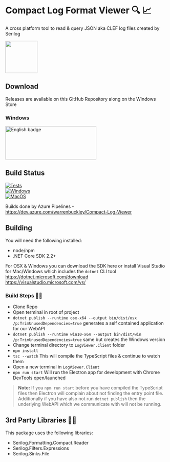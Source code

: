 # Compact Log Format Viewer :mag: :chart_with_upwards_trend:
A cross platform tool to read &amp; query JSON aka CLEF log files created by Serilog

<img src="https://raw.githubusercontent.com/warrenbuckley/Compact-Log-Format-Viewer/master/LogViewer.Client/build/logo.png?v=2" width="100" height="100">

## Download
Releases are available on this GitHub Repository along on the Windows Store

### Windows
<a href='//www.microsoft.com/store/apps/9N8RV8LKTXRJ?cid=storebadge&ocid=badge'><img src='https://assets.windowsphone.com/85864462-9c82-451e-9355-a3d5f874397a/English_get-it-from-MS_InvariantCulture_Default.png' alt='English badge' style='width: 284px; height: 104px;' width="284" height="104" /></a>

## Build Status
[![Tests](https://dev.azure.com/warrenbuckley/Compact-Log-Viewer/_apis/build/status/warrenbuckley.Compact-Log-Format-Viewer?branchName=master&jobName=Server%20Project%20Tests&label=Tests)](https://dev.azure.com/warrenbuckley/Compact-Log-Viewer/_build/latest?definitionId=8&branchName=master)<br/>
[![Windows](https://dev.azure.com/warrenbuckley/Compact-Log-Viewer/_apis/build/status/warrenbuckley.Compact-Log-Format-Viewer?branchName=master&jobName=Windows%20Build&label=Windows)](https://dev.azure.com/warrenbuckley/Compact-Log-Viewer/_build/latest?definitionId=8&branchName=master)<br/>
[![MacOS](https://dev.azure.com/warrenbuckley/Compact-Log-Viewer/_apis/build/status/warrenbuckley.Compact-Log-Format-Viewer?branchName=master&jobName=OSX%20Build&label=MacOS)](https://dev.azure.com/warrenbuckley/Compact-Log-Viewer/_build/latest?definitionId=8&branchName=master)

Builds done by Azure Pipelines - https://dev.azure.com/warrenbuckley/Compact-Log-Viewer

## Building

You will need the following installed:
- node/npm
- .NET Core SDK 2.2+

For OSX & Windows you can download the SDK here or install Visual Studio for Mac/Windows which includes the `dotnet` CLI tool<br/>
https://dotnet.microsoft.com/download<br/>
https://visualstudio.microsoft.com/vs/

### Build Steps 🔨📐
- Clone Repo
- Open terminal in root of project
- `dotnet publish --runtime osx-x64 --output bin/dist/osx /p:TrimUnusedDependencies=true` generates a self contained application for our WebAPI
- `dotnet publish --runtime win10-x64 --output bin/dist/win /p:TrimUnusedDependencies=true` same but creates the Windows version
- Change terminal directory to `LogViewer.Client` folder
- `npm install`
- `tsc --watch` This will compile the TypeScript files & continue to watch them
- Open a new terminal in `LogViewer.Client`
- `npm run start` Will run the Electron app for development with Chrome DevTools open/launched

>**Note:** If you `npm run start` before you have compiled the TypeScript files then Electron will complain about not finding the entry point file. Additionally if you have also not run `dotnet publish` then the underlying WebAPI which we communicate with will not be running.

## 3rd Party Libraries 💖💖
This package uses the following libraries:
- Serilog.Formatting.Compact.Reader
- Serilog.Filters.Expressions
- Serilog.Sinks.File
